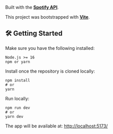 Built with the **[Spotify API](https://developer.spotify.com/documentation/web-api)**.

This project was bootstrapped with **[Vite](https://vitejs.dev/guide)**.

## 🛠️ Getting Started

Make sure you have the following installed:
```
Node.js >= 16
npm or yarn
```
Install once the repository is cloned locally:
```
npm install
# or
yarn
```
Run locally:
```
npm run dev
# or
yarn dev
```
The app will be available at: [http://localhost:5173/](http://localhost:5173/)
